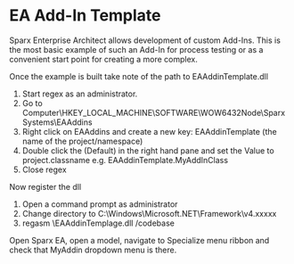 # EA Add-In Template

Sparx Enterprise Architect allows development of custom Add-Ins. This is the most basic example of such an Add-In for process testing or as a convenient start point for creating a more complex.  

Once the example is built take note of the path to EAAddinTemplate.dll  

1. Start regex as an administrator.  
1. Go to Computer\HKEY_LOCAL_MACHINE\SOFTWARE\WOW6432Node\Sparx Systems\EAAddins  
1. Right click on EAAddins and create a new key: EAAddinTemplate (the name of the project/namespace)  
1. Double click the (Default) in the right hand pane and set the Value to project.classname e.g. EAAddinTemplate.MyAddInClass
1. Close regex

Now register the dll  
1. Open a command prompt as administrator  
1. Change directory to C:\Windows\Microsoft.NET\Framework\v4.xxxxx  
1. regasm <path>\EAAddinTemplage.dll /codebase  

Open Sparx EA, open a model, navigate to Specialize menu ribbon and check that MyAddin dropdown menu is there.  
